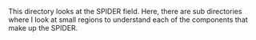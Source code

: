 This directory looks at the SPIDER field. Here, there are sub directories where I look at small regions to understand each of the components that make up the SPIDER.
